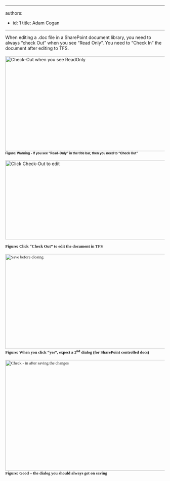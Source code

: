 

---
authors:
  - id: 1
    title: Adam Cogan
---




<span class='intro'> 
  <p style="margin&#58;0cm 0cm 0pt;">When editing a .doc file in a SharePoint document library, you need to always “check Out” when you see “Read Only”. You need to “Check In” the document after editing to TFS. </p>
<br>
<img style="width&#58;650px;height&#58;300px;" alt="Check-Out when you see ReadOnly" src="/SoftwareDevelopment/RulesToBetterSharePoint/PublishingImages/SharepointWord.jpg" /><br>
<p style="margin&#58;0cm 0cm 0pt;"><strong><font size="1">Figure&#58; Warning - If you see “Read-Only” in the title bar, then you need to “Check Out”</font></strong></p>
 </span>


  <br>
<img style="width&#58;650px;height&#58;250px;" alt="Click Check-Out to edit" src="/SoftwareDevelopment/RulesToBetterSharePoint/PublishingImages/SharepointWord1.jpg" /><br>
<p><font face="Calibri"><font size="2"><font face="Times New Roman"><strong>Figure&#58; Click “Check Out” to edit the document in TFS</strong></font><br>
<br>
<img style="width&#58;650px;height&#58;300px;" alt="Save before closing" src="/SoftwareDevelopment/RulesToBetterSharePoint/PublishingImages/SharepointWord2.jpg" /><br>
</font><font face="Calibri"><font size="2"><font face="Times New Roman"><strong>Figure&#58; When you click “yes”, expect a 2<sup>nd</sup> dialog (for SharePoint controlled docs)</strong></font><br>
<br>
<img style="width&#58;650px;height&#58;350px;" alt="Check - in after saving the changes" src="/SoftwareDevelopment/RulesToBetterSharePoint/PublishingImages/SharepointWord3.jpg" /><br>
</font></font></font><font size="2" face="Times New Roman"><strong>Figure&#58; Good – the dialog you should always get on saving</strong></font></p>



